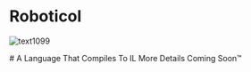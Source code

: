 # Roboticol
<p align="center">

  ![text1099](https://user-images.githubusercontent.com/51866438/115091929-3ceb8980-9f19-11eb-9203-8cf7523d06e5.png)
</p>
# A Language That Compiles To IL More Details Coming Soon™
